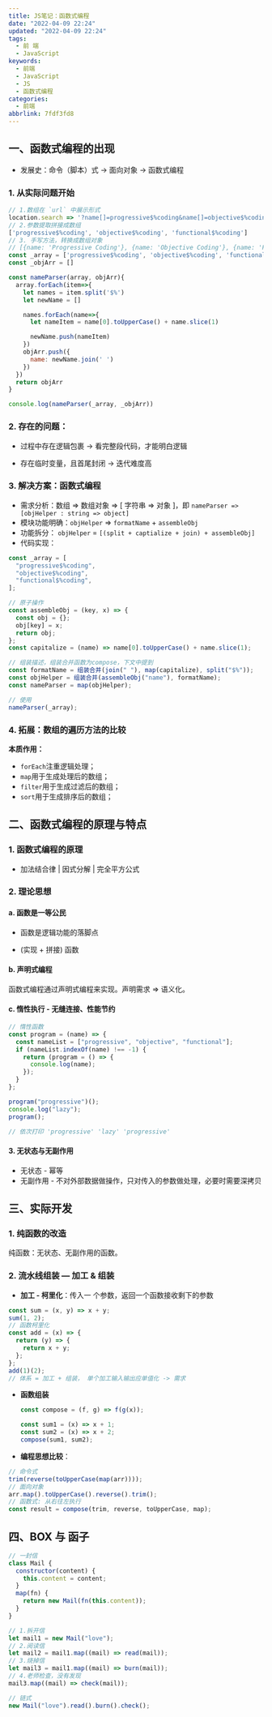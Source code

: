 ```yaml
---
title: JS笔记：函数式编程
date: "2022-04-09 22:24"
updated: "2022-04-09 22:24"
tags:
  - 前 端
  - JavaScript
keywords:
  - 前端
  - JavaScript
  - JS
  - 函数式编程
categories:
  - 前端
abbrlink: 7fdf3fd8
---
```


## 一、函数式编程的出现

- 发展史：命令（脚本）式 -> 面向对象 -> 函数式编程

### 1. 从实际问题开始

```javascript
// 1.数组在 `url` 中展示形式
location.search => '?name[]=progressive$%coding&name[]=objective$%coding&name[]=functional$%coding'
// 2.参数提取拼接成数组
['progressive$%coding', 'objective$%coding', 'functional$%coding']
// 3. 手写方法，转换成数组对象
// [{name: 'Progressive Coding'}, {name: 'Objective Coding'}, {name: 'Functional Coding'}]
const _array = ['progressive$%coding', 'objective$%coding', 'functional$%coding']
const _objArr = []

const nameParser(array, objArr){
  array.forEach(item=>{
    let names = item.split('$%')
    let newName = []

    names.forEach(name=>{
      let nameItem = name[0].toUpperCase() + name.slice(1)

      newName.push(nameItem)
    })
    objArr.push({
      name: newName.join(' ')
    })
  })
  return objArr
}

console.log(nameParser(_array, _objArr))
```

### 2. 存在的问题：

- 过程中存在逻辑包裹 -> 看完整段代码，才能明白逻辑

<!---->

- 存在临时变量，且首尾封闭 -> 迭代难度高

### 3. 解决方案：函数式编程

- 需求分析：数组 => 数组对象 => [ 字符串 => 对象 ]，即 `nameParser => [objHelper : string => object]`
- 模块功能明确：`objHelper` => `formatName` + `assembleObj`
- 功能拆分： `objHelper` = `[(split + captialize + join) + assembleObj]`
- 代码实现：

```javascript
const _array = [
  "progressive$%coding",
  "objective$%coding",
  "functional$%coding",
];

// 原子操作
const assembleObj = (key, x) => {
  const obj = {};
  obj[key] = x;
  return obj;
};
const capitalize = (name) => name[0].toUpperCase() + name.slice(1);

// 组装描述，组装合并函数为compose，下文中提到
const formatName = 组装合并(join(" "), map(capitalize), split("$%"));
const objHelper = 组装合并(assembleObj("name"), formatName);
const nameParser = map(objHelper);

// 使用
nameParser(_array);
```

### 4. 拓展：数组的遍历方法的比较

**本质作用：**

- `forEach`注重逻辑处理；
- `map`用于生成处理后的数组；
- `filter`用于生成过滤后的数组；
- `sort`用于生成排序后的数组；

## 二、函数式编程的原理与特点

### 1. 函数式编程的原理

- 加法结合律 | 因式分解 | 完全平方公式

### 2. 理论思想

#### a. 函数是一等公民

- 函数是逻辑功能的落脚点

<!---->

- (实现 + 拼接) 函数

#### b. 声明式编程

函数式编程通过声明式编程来实现。声明需求 => 语义化。

#### c. 惰性执行 - 无缝连接、性能节约

```javascript
// 惰性函数
const program = (name) => {
  const nameList = ["progressive", "objective", "functional"];
  if (nameList.indexOf(name) !== -1) {
    return (program = () => {
      console.log(name);
    });
  }
};

program("progressive")();
console.log("lazy");
program();

// 依次打印 'progressive' 'lazy' 'progressive'
```

#### 3. 无状态与无副作用

- 无状态 - 幂等
- 无副作用 - 不对外部数据做操作，只对传入的参数做处理，必要时需要深拷贝

## 三、实际开发

### 1. 纯函数的改造

纯函数：无状态、无副作用的函数。

### 2. 流水线组装 — 加工 & 组装

- **加工 - 柯里化**：传入一 个参数，返回一个函数接收剩下的参数

```javascript
const sum = (x, y) => x + y;
sum(1, 2);
// 函数柯里化
const add = (x) => {
  return (y) => {
    return x + y;
  };
};
add(1)(2);
// 体系 = 加工 + 组装， 单个加工输入输出应单值化 -> 需求
```

- **函数组装**

  ```javascript
  const compose = (f, g) => f(g(x));

  const sum1 = (x) => x + 1;
  const sum2 = (x) => x + 2;
  compose(sum1, sum2);
  ```

<!---->

- **编程思想比较**：

```javascript
// 命令式
trim(reverse(toUpperCase(map(arr))));
// 面向对象
arr.map().toUpperCase().reverse().trim();
// 函数式: 从右往左执行
const result = compose(trim, reverse, toUpperCase, map);
```

## 四、BOX 与 函子

```javascript
// 一封信
class Mail {
  constructor(content) {
    this.content = content;
  }
  map(fn) {
    return new Mail(fn(this.content));
  }
}

// 1.拆开信
let mail1 = new Mail("love");
// 2.阅读信
let mail2 = mail1.map((mail) => read(mail));
// 3.烧掉信
let mail3 = mail1.map((mail) => burn(mail));
// 4.老师检查，没有发现
mail3.map((mail) => check(mail));

// 链式
new Mail("love").read().burn().check();
```
